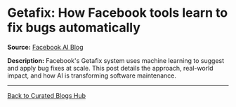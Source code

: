 # Getafix: How Facebook tools learn to fix bugs automatically

**Source:** [Facebook AI Blog](https://ai.facebook.com/blog/getafix-how-facebook-tools-learn-to-fix-bugs-automatically/)

**Description:**
Facebook's Getafix system uses machine learning to suggest and apply bug fixes at scale. This post details the approach, real-world impact, and how AI is transforming software maintenance.

---

[Back to Curated Blogs Hub](./README.md)
